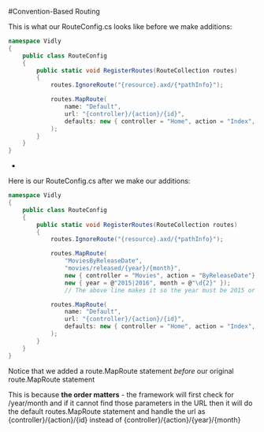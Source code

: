 #Convention-Based Routing

This is what our RouteConfig.cs looks like before we make additions:

```cs
namespace Vidly
{
    public class RouteConfig
    {
        public static void RegisterRoutes(RouteCollection routes)
        {
            routes.IgnoreRoute("{resource}.axd/{*pathInfo}");

            routes.MapRoute(
                name: "Default",
                url: "{controller}/{action}/{id}",
                defaults: new { controller = "Home", action = "Index", id = UrlParameter.Optional }
            );
        }
    }
}
```

-

Here is our RouteConfig.cs after we make our additions:

```cs
namespace Vidly
{
    public class RouteConfig
    {
        public static void RegisterRoutes(RouteCollection routes)
        {
            routes.IgnoreRoute("{resource}.axd/{*pathInfo}");

            routes.MapRoute(
                "MoviesByReleaseDate",
                "movies/released/{year}/{month}",
                new { controller = "Movies", action = "ByReleaseDate"},
                new { year = @"2015|2016", month = @"\d{2}" });
                // The above line makes it so the year must be 2015 or 2016, and the month must be a 2 digit number);

            routes.MapRoute(
                name: "Default",
                url: "{controller}/{action}/{id}",
                defaults: new { controller = "Home", action = "Index", id = UrlParameter.Optional }
            );
        }
    }
}
```

Notice that we added a route.MapRoute statement *before* our original route.MapRoute statement

This is because **the order matters** - the framework will first check for /year/month and if it cannot find those parameters in the URL then it will do the default routes.MapRoute statement and handle the url as {controller}/{action}/{id} instead of {controller}/{action}/{year}/{month}
